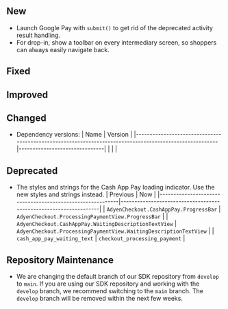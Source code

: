 [//]: # (This file will be used for the release notes on GitHub when publishing.)
[//]: # (Types of changes: `Breaking changes` `New` `Fixed` `Improved` `Changed` `Deprecated` `Removed`)
[//]: # (Example:)
[//]: # (## New)
[//]: # ( - New payment method)
[//]: # (## Changed)
[//]: # ( - DropIn service's package changed from `com.adyen.dropin` to `com.adyen.dropin.services`)
[//]: # (## Deprecated)
[//]: # ( - Configurations public constructor are deprecated, please use each Configuration's builder to make a Configuration object)

## New
- Launch Google Pay with `submit()` to get rid of the deprecated activity result handling.
- For drop-in, show a toolbar on every intermediary screen, so shoppers can always easily navigate back.

## Fixed

## Improved

## Changed
- Dependency versions:
  | Name                                                                                                   | Version                       |
  |--------------------------------------------------------------------------------------------------------|-------------------------------|
  |                           |                     |

## Deprecated
- The styles and strings for the Cash App Pay loading indicator. Use the new styles and strings instead.
  | Previous                                                  | Now                                                              |
  |-----------------------------------------------------------|------------------------------------------------------------------|
  | `AdyenCheckout.CashAppPay.ProgressBar`                    | `AdyenCheckout.ProcessingPaymentView.ProgressBar`                |
  | `AdyenCheckout.CashAppPay.WaitingDescriptionTextView`     | `AdyenCheckout.ProcessingPaymentView.WaitingDescriptionTextView` |
  | `cash_app_pay_waiting_text`                               | `checkout_processing_payment` |

## Repository Maintenance
- We are changing the default branch of our SDK repository from `develop` to `main`. If you are using our SDK repository and working with the `develop` branch, we recommend switching to the `main` branch. The `develop` branch will be removed within the next few weeks.
